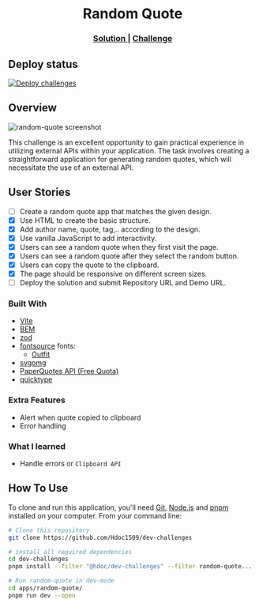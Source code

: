 <h1 align="center">Random Quote</h1>

<div align="center">
  <h3>
    <a href="https://hdoc1509.github.io/dev-challenges/random-quote/">
      Solution
    </a>
    <span> | </span>
    <a href="https://devchallenges.io/challenge/random-quote">
      Challenge
    </a>
  </h3>
</div>

## Deploy status

[![Deploy challenges][deploy-status]][deploy-url]

## Overview

<!-- TODO: Update screenshot once project has completed -->

![random-quote screenshot][screenshot-url]

This challenge is an excellent opportunity to gain practical experience in
utilizing external APIs within your application. The task involves creating a
straightforward application for generating random quotes, which will necessitate
the use of an external API.

## User Stories

- [ ] Create a random quote app that matches the given design.
- [x] Use HTML to create the basic structure.
- [x] Add author name, quote, tag,.. according to the design.
- [x] Use vanilla JavaScript to add interactivity.
- [x] Users can see a random quote when they first visit the page.
- [x] Users can see a random quote after they select the random button.
- [x] Users can copy the quote to the clipboard.
- [x] The page should be responsive on different screen sizes.
- [ ] Deploy the solution and submit Repository URL and Demo URL.

### Built With

- [Vite](https://vitejs.dev/)
- [BEM](https://getbem.com/)
- [zod](https://zod.dev/)
- [fontsource](https://fontsource.org/) fonts:
  - [Outfit](https://fontsource.org/fonts/outfit)
- [svgomg](https://svgomg.net/)
- [PaperQuotes API (Free Quota)](https://paperquotes.com/)
- [quicktype](https://app.quicktype.io/)

### Extra Features

- Alert when quote copied to clipboard
- Error handling

### What I learned

- Handle errors or `Clipboard API`

## How To Use

To clone and run this application, you'll need [Git](https://git-scm.com),
[Node.js](https://nodejs.org/en/download/) and
[pnpm](https://pnpm.io/installation) installed on your computer. From your
command line:

```bash
# Clone this repository
git clone https://github.com/Hdoc1509/dev-challenges

# install all required dependencies
cd dev-challenges
pnpm install --filter "@hdoc/dev-challenges" --filter random-quote...

# Run random-quote in dev-mode
cd apps/random-quote/
pnpm run dev --open
```

[deploy-status]: https://github.com/Hdoc1509/dev-challenges/actions/workflows/deploy.yml/badge.svg
[deploy-url]: https://github.com/Hdoc1509/dev-challenges/actions/workflows/deploy.yml
[screenshot-url]: https://user-images.githubusercontent.com/16707738/92399059-5716eb00-f132-11ea-8b14-bcacdc8ec97b.png
